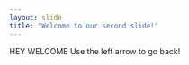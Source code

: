 ```yaml
---
layout: slide
title: "Welcome to our second slide!"
---
```

HEY WELCOME
Use the left arrow to go back!
